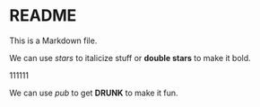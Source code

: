 README
======

This is a Markdown file.

We can use *stars* to italicize stuff or **double stars** to make it bold.

111111

We can use *pub* to get **DRUNK** to make it fun.
